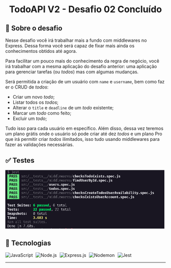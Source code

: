 <h1 align="center">
TodoAPI V2 - Desafio 02 Concluído
</h1>

## 💫 Sobre o desafio
Nesse desafio você irá trabalhar mais a fundo com middlewares no Express. Dessa forma você será capaz de fixar mais ainda os conhecimentos obtidos até agora. 

Para facilitar um pouco mais do conhecimento da regra de negócio, você irá trabalhar com a mesma aplicação do desafio anterior: uma aplicação para gerenciar tarefas (ou *todos*) mas com algumas mudanças.

Será permitida a criação de um usuário com `name` e `username`, bem como fazer o CRUD de *todos*:

- Criar um novo *todo*;
- Listar todos os *todos*;
- Alterar o `title` e `deadline` de um *todo* existente;
- Marcar um *todo* como feito;
- Excluir um *todo*;

Tudo isso para cada usuário em específico. Além disso, dessa vez teremos um plano grátis onde o usuário só pode criar até dez *todos* e um plano Pro que irá permitir criar *todos* ilimitados, isso tudo usando middlewares para fazer as validações necessárias.

## ✅ Testes

<img src=".github/screen@testes.png" width="500" heigth="500" />

## 🚀 Tecnologias 
<p>
<img alt="JavaScript" src="https://cdn.svgporn.com/logos/javascript.svg" width="30" heigth="30" style="margin-right: 5px;" />
<img alt="Node.js" src="https://cdn.svgporn.com/logos/nodejs-icon.svg" width="30" heigth="30" style="margin-right: 5px;" />
<img alt="Express.js" src="https://cdn.svgporn.com/logos/express.svg" width="30" heigth="30" style="margin-right: 5px;" />
<img alt="Nodemon" src="https://cdn.svgporn.com/logos/nodemon.svg" width="30" heigth="30" style="margin-right: 5px;" />
<img alt="Jest" src="https://cdn.svgporn.com/logos/jest.svg" width="30" heigth="30" />
</p>

---